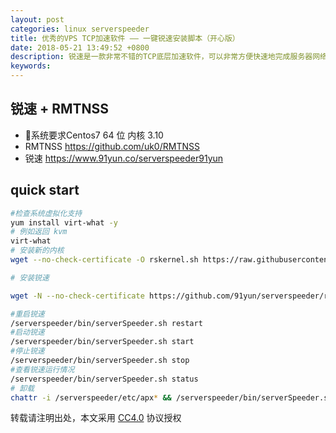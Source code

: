```yaml
---
layout: post
categories: linux serverspeeder
title: 优秀的VPS TCP加速软件 —— 一键锐速安装脚本（开心版）
date: 2018-05-21 13:49:52 +0800
description: 锐速是一款非常不错的TCP底层加速软件，可以非常方便快速地完成服务器网络的优化，配合 ShadowSocks 效果奇佳。目前锐速官方已经关闭注册了，所以我在这里分享几个开心版（破解）的一键锐速脚本。
keywords: 
---
```


##  锐速 +   RMTNSS


 * 系统要求Centos7 64 位 内核 3.10
 * RMTNSS https://github.com/uk0/RMTNSS
 * 锐速 https://www.91yun.co/serverspeeder91yun




## quick start


```bash
#检查系统虚拟化支持
yum install virt-what -y
# 例如返回 kvm
virt-what
# 安装新的内核
wget --no-check-certificate -O rskernel.sh https://raw.githubusercontent.com/uxh/shadowsocks_bash/master/rskernel.sh && bash rskernel.sh

# 安装锐速

wget -N --no-check-certificate https://github.com/91yun/serverspeeder/raw/master/serverspeeder-v.sh && bash serverspeeder-v.sh CentOS 7.1 3.10.0-229.1.2.el7.x86_64 x64 3.11.20.4 serverspeeder_3283

#重启锐速
/serverspeeder/bin/serverSpeeder.sh restart
#启动锐速
/serverspeeder/bin/serverSpeeder.sh start
#停止锐速
/serverspeeder/bin/serverSpeeder.sh stop
#查看锐速运行情况
/serverspeeder/bin/serverSpeeder.sh status
# 卸载
chattr -i /serverspeeder/etc/apx* && /serverspeeder/bin/serverSpeeder.sh uninstall -f

```




转载请注明出处，本文采用 [CC4.0](http://creativecommons.org/licenses/by-nc-nd/4.0/) 协议授权
